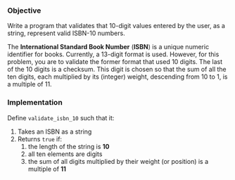 ### Objective

Write a program that validates that 10-digit values entered by the user, as a string, represent valid ISBN-10 numbers.

The **International Standard Book Number** (**ISBN**) is a unique numeric identifier for books. Currently, a 13-digit format is used. However, for this problem, you are to validate the former format that used 10 digits. The last of the 10 digits is a checksum. This digit is chosen so that the sum of all the ten digits, each multiplied by its (integer) weight, descending from 10 to 1, is a multiple of 11.

### Implementation
Define `validate_isbn_10` such that it:
1. Takes an ISBN as a string
2. Returns `true` if:
   1. the length of the string is **10**
   2. all ten elements are digits
   3. the sum of all digits multiplied by their weight (or position) is a multiple of **11**
